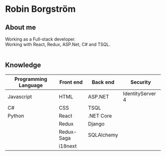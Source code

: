 # Robin Borgström

## About me
Working as a Full-stack developer. <br/>
Working with React, Redux, ASP.Net, C# and TSQL.<br/>
<br/>

## Knowledge 
| Programming Language | Front end  | Back end   | Security         |
| ---                  | ---        | ---        | ---              |
| Javascript           | HTML       | ASP.NET    | IdentityServer 4 |
| C#                   | CSS        | TSQL       |                  |
| Python               | React      | .NET Core  |                  |
|                      | Redux      | Django     |                  |
|                      | Redux-Saga | SQLAlchemy |                  |
|                      | i18next    |            |                  |

<!---
Robinborg/Robinborg is a ✨ special ✨ repository because its `README.md` (this file) appears on your GitHub profile.
You can click the Preview link to take a look at your changes.
--->
